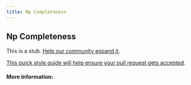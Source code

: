 ```yaml
---
title: Np Completeness
---
```


## Np Completeness

This is a stub. [Help our community expand it](https://github.com/freecodecamp/guides/tree/master/src/pages/articles/computer-science/np-completeness/index.md).

[This quick style guide will help ensure your pull request gets accepted](https://github.com/freeCodeCamp/guides/blob/master/README.md).

<!-- The article goes here, in GitHub-flavored Markdown. Feel free to add YouTube videos, images, and CodePen/JSBin embeds  -->

#### More Information:
<!-- Please add any articles you think might be helpful to read before writing the article -->


